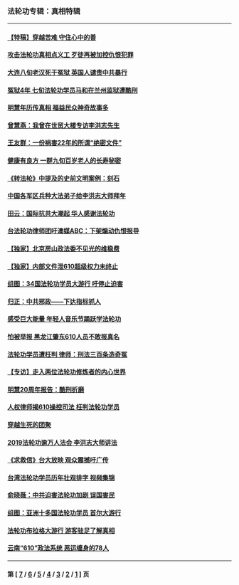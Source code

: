 ### 法轮功专辑：真相特辑
---
#### [【特稿】穿越苦难 守住心中的善](../../pages/nf4389/n13784979.md?01160430) 
#### [攻击法轮功真相点义工 歹徒再被加控仇恨犯罪](../../pages/nf4389/n13601019.md?01160430) 
#### [大连八旬老汉死于冤狱 英国人谴责中共暴行](../../pages/nf4389/n13480118.md?01160430) 
#### [冤狱4年 七旬法轮功学员马和在兰州监狱遭酷刑](../../pages/nf4389/n13304688.md?01160430) 
#### [明慧年历传真相 福益民众神奇故事多](../../pages/nf4389/n13294545.md?01160430) 
#### [曾慧燕：我曾在世贸大楼专访李洪志先生](../../pages/nf4389/n12898729.md?01160430) 
#### [王友群：一份祸害22年的所谓“绝密文件”](../../pages/nf4389/n12871750.md?01160430) 
#### [健康有良方 一群九旬百岁老人的长寿秘密](../../pages/nf4389/n12847475.md?01160430) 
#### [《转法轮》中提及的史前文明案例：刻石](../../pages/nf4389/n12758577.md?01160430) 
#### [中国各军区兵种大法弟子给李洪志大师拜年](../../pages/nf4389/n12750047.md?01160430) 
#### [田云：国际抗共大潮起 华人感谢法轮功](../../pages/nf4389/n12357708.md?01160430) 
#### [台法轮功律师团吁澳媒ABC：下架煽动仇恨报导](../../pages/nf4389/n12279917.md?01160430) 
#### [【独家】北京房山政法委不见光的维稳费](../../pages/nf4389/n12031979.md?01160430) 
#### [【独家】内部文件泄610超级权力未终止](../../pages/nf4389/n12023895.md?01160430) 
#### [组图：34国法轮功学员大游行 吁停止迫害](../../pages/nf4389/n11492658.md?01160430) 
#### [归正：中共邪政——下达指标抓人](../../pages/nf4389/n11474770.md?01160430) 
#### [感受巨大能量 年轻人音乐节踊跃学法轮功](../../pages/nf4389/n11441981.md?01160430) 
#### [怕被举报 黑龙江肇东610人员不敢报真名](../../pages/nf4389/n11436499.md?01160430) 
#### [法轮功学员遭枉判 律师：刑法三百条造奇冤](../../pages/nf4389/n11433943.md?01160430) 
#### [【专访】走入两位法轮功修炼者的内心世界](../../pages/nf4389/n11415623.md?01160430) 
#### [明慧20周年报告：酷刑折磨](../../pages/nf4389/n11387954.md?01160430) 
#### [人权律师揭610操控司法 枉判法轮功学员](../../pages/nf4389/n11313370.md?01160430) 
#### [穿越生死的团聚](../../pages/nf4389/n11258922.md?01160430) 
#### [2019法轮功逾万人法会 李洪志大师讲法](../../pages/nf4389/n11265303.md?01160430) 
#### [《求救信》台大放映 观众震撼吁广传](../../pages/nf4389/n10922251.md?01160430) 
#### [台湾法轮功学员历年壮观排字 视频集锦](../../pages/nf4389/n10878789.md?01160430) 
#### [俞晓薇：中共迫害法轮功加剧 误国害民](../../pages/nf4389/n10859260.md?01160430) 
#### [组图：亚洲十多国法轮功学员 首尔大游行](../../pages/nf4389/n10781149.md?01160430) 
#### [法轮功布拉格大游行 游客驻足了解真相](../../pages/nf4389/n10749360.md?01160430) 
#### [云南“610”政法系统 恶运缠身的78人](../../pages/nf4389/n10747534.md?01160430) 

---
#### 第 [ [7](./7.md?01160430) / [6](./6.md?01160430) / [5](./5.md?01160430) / [4](./4.md?01160430) / [3](./3.md?01160430) / [2](./2.md?01160430) / [1](./1.md?01160430) ] 页
